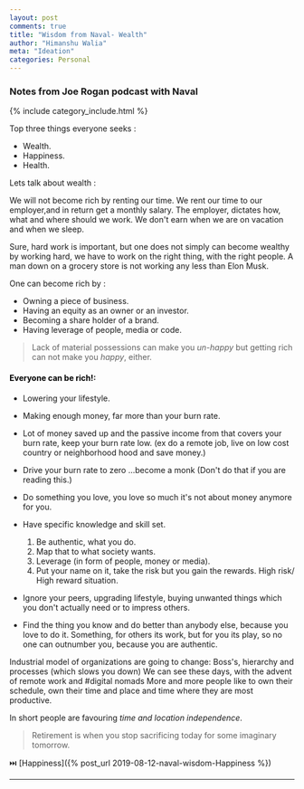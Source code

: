 ```yaml
---
layout: post
comments: true
title: "Wisdom from Naval- Wealth"
author: "Himanshu Walia"
meta: "Ideation"
categories: Personal
---
```


### Notes from Joe Rogan podcast with Naval

{% include category_include.html %}

Top three things everyone seeks : 

* Wealth. 
* Happiness.
* Health.

Lets talk about wealth : 

We will not become rich by renting our time. We rent our time to our employer,and in return get a monthly salary.  The employer, dictates how, what and where should we work. We don't earn when we are on vacation and when we sleep.

Sure, hard work is important, but one does not simply can become wealthy by working hard, we have to work on the right thing, with the right people. A man down on a grocery store is not working any less than Elon Musk.

One can become rich by :
- Owning a piece of business.
- Having an equity as an owner or an investor.
- Becoming a share holder of a brand.
- Having leverage of people, media or code.
 
>Lack of material possessions can make you *un-happy* but getting rich can not make you *happy*, either.

####  <span style="color:black">Everyone can be rich!</span>: 

- Lowering your lifestyle.
- Making enough money, far more than your burn rate.
- Lot of money saved up and the passive income from that covers your burn rate, keep your burn rate low. (ex do a remote job, live on low cost country or neighborhood hood and save money.)
- Drive your burn rate to zero ...become a monk (Don't do that if you are reading this.)
- Do something you love, you love so much it's not about money anymore for you. 
- Have specific knowledge and skill set.
    1. Be authentic, what you do.
    2. Map that to what society wants.
    3. Leverage (in form of people, money or media).
    4. Put your name on it, take the risk but you gain the rewards. High risk/ High reward situation.

 - Ignore your peers, upgrading lifestyle, buying unwanted things which you don't actually need or to impress others. 
 - Find the thing you know and do better than anybody else, because you love to do it. Something, for others its work, but for you its play, so no one can outnumber you, because you are authentic.

Industrial model of organizations are going to change: Boss's, hierarchy and processes (which slows you down) We can see these days, with the advent of remote work and #digital nomads
More and more people like to own their schedule, own their time and place and time where they are most productive. 

In short people are favouring *time and location independence*.
>Retirement is when you stop sacrificing today for some 
imaginary tomorrow.

⏭️ [Happiness]({% post_url 2019-08-12-naval-wisdom-Happiness %})


<hr>